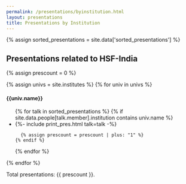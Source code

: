 ```yaml
---
permalink: /presentations/byinstitution.html
layout: presentations
title: Presentations by Institution
---
```


{% assign sorted_presentations = site.data['sorted_presentations'] %}

<!--
  0     1       2      3       4          5           6          7            8
date | name | title | url | meeting | meetingurl | project | focus_area | institution
-->

<h2>Presentations related to HSF-India</h2>
{% assign prescount = 0 %}

{% assign univs = site.institutes %}
  {% for univ in univs %}
<h4>{{univ.name}}</h4>
<ul>
  {% for talk in sorted_presentations %}
    {% if site.data.people[talk.member].institution contains univ.name %}
      <li>
        {%- include print_pres.html talk=talk -%}
      </li>

      {% assign prescount = prescount | plus: "1" %}
    {% endif %}
  {% endfor %}
</ul>

{% endfor %}

Total presentations: {{ prescount }}.
